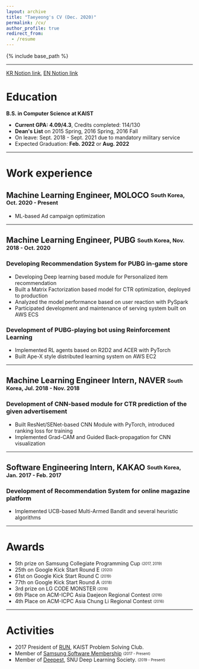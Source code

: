 ```yaml
---
layout: archive
title: "Taeyeong's CV (Dec. 2020)"
permalink: /cv/
author_profile: true
redirect_from:
  - /resume
---
```


{% include base_path %}

---

[KR Notion link](https://www.notion.so/wwiiiii/a6f5d3b464af4f6083fd54993dc21085), [EN Notion link](https://www.notion.so/wwiiiii/Taeyeong-Jeong-90ab675f61704db7a4a75323c47755e2)

Education
======
**B.S. in Computer Science at KAIST**
- **Current GPA: 4.09/4.3**, Credits completed: 114/130
- **Dean's List** on 2015 Spring, 2016 Spring, 2016 Fall
- On leave: Sept. 2018 - Sept. 2021 due to mandatory military service
- Expected Graduation: **Feb. 2022** or **Aug. 2022**

---

# Work experience
## Machine Learning Engineer, MOLOCO <sub><sup>South Korea, Oct. 2020 - Present</sup></sub>

- ML-based Ad campaign optimization

---

## Machine Learning Engineer, PUBG <sub><sup>South Korea, Nov. 2018 - Oct. 2020</sup></sub>
### Developing Recommendation System for PUBG in-game store
- Developing Deep learning based module for Personalized item recommendation
- Built a Matrix Factorization based model for CTR optimization, deployed to production
- Analyzed the model performance based on user reaction with PySpark
- Participated development and maintenance of serving system built on AWS ECS

### Development of PUBG-playing bot using Reinforcement Learning
- Implemented RL agents based on R2D2 and ACER with PyTorch
- Built Ape-X style distributed learning system on AWS EC2

---

## Machine Learning Engineer Intern, NAVER <sub><sup>South Korea, Jul. 2018 - Nov. 2018</sup></sub>
### Development of CNN-based module for CTR prediction of the given advertisement
- Built ResNet/SENet-based CNN Module with PyTorch, introduced ranking loss for training
- Implemented Grad-CAM and Guided Back-propagation for CNN visualization 

---

## Software Engineering Intern, KAKAO <sub><sup>South Korea, Jan. 2017 - Feb. 2017</sup></sub>
### Development of Recommendation System for online magazine platform
- Implemented UCB-based Multi-Armed Bandit and several heuristic algorithms

---

Awards
======
- 5th prize on Samsung Collegiate Programming Cup <sub><sup>(2017, 2019)</sup></sub>
- 25th on Google Kick Start Round E <sub><sup>(2020)</sup></sub>
- 61st on Google Kick Start Round C <sub><sup>(2019)</sup></sub>
- 77th on Google Kick Start Round A <sub><sup>(2018)</sup></sub>
- 3rd prize on LG CODE MONSTER <sub><sup>(2016)</sup></sub>                            
- 6th Place on ACM-ICPC Asia Daejeon Regional Contest <sub><sup>(2016)</sup></sub>
- 4th Place on ACM-ICPC Asia Chung Li Regional Contest <sub><sup>(2016)</sup></sub>
  
---

Activities
======
* 2017 President of [RUN](https://kaist.run/en/), KAIST Problem Solving Club.
* Member of [Samsung Software Membership](https://www.secmem.org/about/) <sub><sup>(2017 - Present)</sup></sub>
* Member of [Deepest](https://www.facebook.com/DeepestAI/), SNU Deep Learning Society. <sub><sup>(2019 - Present)</sup></sub>
